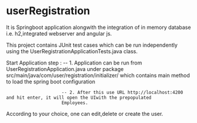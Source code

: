# userRegistration

It is Springboot application alongwith the integration of in memory database i.e. h2,integrated webserver and angular js.

This project contains JUnit test cases which can be run independently using the UserRegistrationApplicationTests.java class.

Start Application step : -- 1. Application can be run from UserRegistrationApplication.java under package 
src/main/java/com/user/registration/initializer/ which contains main method to load the spring boot configuration

                         -- 2. After this use URL http://localhost:4200 and hit enter, it will open the UIwith the prepopulated
                         Employees.
According to your choice, one can edit,delete or create the user.
